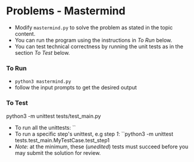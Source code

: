 # Problems - Mastermind

* Modify `mastermind.py` to solve the problem as stated in the topic content.
* You can run the program using the instructions in *To Run* below.
* You can test technical correctness by running the unit tests as in the section *To Test* below.

### To Run

* `python3 mastermind.py`
* follow the input prompts to get the desired output

### To Test
python3 -m unittest tests/test_main.py
* To run all the unittests: ``
* To run a specific step's unittest, e.g step *1*: ``python3 -m unittest tests.test_main.MyTestCase.test_step1
* _Note_: at the minimum, these (*unedited*) tests must succeed before you may submit the solution for review.
